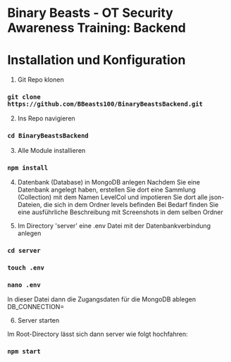 # Binary Beasts - OT Security Awareness Training: Backend

# Installation und Konfiguration

1. Git Repo klonen

### `git clone https://github.com/BBeasts100/BinaryBeastsBackend.git`

2. Ins Repo navigieren

### `cd BinaryBeastsBackend`

3. Alle Module installieren

### `npm install`

4. Datenbank (Database) in MongoDB anlegen
Nachdem Sie eine Datenbank angelegt haben, erstellen Sie dort eine Sammlung (Collection) mit dem Namen LevelCol und impotieren Sie dort alle json-Dateien, die sich in dem Ordner levels befinden 
Bei Bedarf finden Sie eine ausführliche Beschreibung mit Screenshots in dem selben Ordner

5. Im Directory 'server' eine .env Datei mit der Datenbankverbindung anlegen

### `cd server`
### `touch .env`
### `nano .env`

In dieser Datei dann die Zugangsdaten für die MongoDB ablegen
DB_CONNECTION=<Zugangslink>

6. Server starten

Im Root-Directory lässt sich dann server wie folgt hochfahren:
### `npm start`

  
